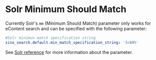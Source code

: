 # Solr Minimum Should Match

Currently Solr's `mm` (Minimum Should Match) parameter only works for eContent search and can be specified with the following parameter:

``` yaml
#Solr minimun match specification string
siso_search.default.min_match_specification_string: '3<80%'
```

See [Solr reference](https://lucene.apache.org/solr/guide/7_4/the-dismax-query-parser.html#TheDisMaxQueryParser-Themm_MinimumShouldMatch_Parameter)
for more information about the parameter.
